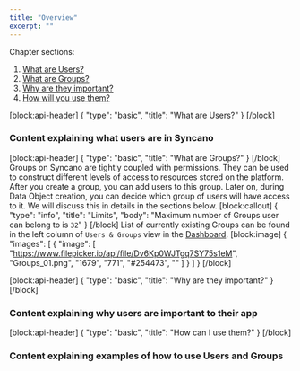 ```yaml
---
title: "Overview"
excerpt: ""
---
```

Chapter sections:
1. [What are Users?]()
2. [What are Groups?]()
2. [Why are they important?]()
3. [How will you use them?]()

[block:api-header]
{
  "type": "basic",
  "title": "What are Users?"
}
[/block]
### Content explaining what users are in Syncano

[block:api-header]
{
  "type": "basic",
  "title": "What are Groups?"
}
[/block]
Groups on Syncano are tightly coupled with permissions. They can be used to construct different levels of access to resources stored on the platform. After you create a group, you can add users to this group. Later on, during Data Object creation, you can decide which group of users will have access to it. We will discuss this in details in the sections below.
[block:callout]
{
  "type": "info",
  "title": "Limits",
  "body": "Maximum number of Groups user can belong to is `32`"
}
[/block]
List of currently existing Groups can be found in the left column of `Users & Groups` view in the [Dashboard](https://dashboard.syncano.io).
[block:image]
{
  "images": [
    {
      "image": [
        "https://www.filepicker.io/api/file/Dv6Kp0WJTgq7SY75s1eM",
        "Groups_01.png",
        "1679",
        "771",
        "#254473",
        ""
      ]
    }
  ]
}
[/block]

[block:api-header]
{
  "type": "basic",
  "title": "Why are they important?"
}
[/block]
### Content explaining why users are important to their app

[block:api-header]
{
  "type": "basic",
  "title": "How can I use them?"
}
[/block]
### Content explaining examples of how to use Users and Groups